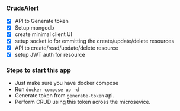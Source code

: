 ### CrudsAlert 

- [x] API to Generate token
- [x] Setup mongodb 
- [x] create minimal client UI
- [x] setup socket.io for emmitting the create/update/delete resources 
- [x] API to create/read/update/delete resource
- [x] setup JWT auth for resource

### Steps to start this app

- Just make sure you have docker compose
- Run ```docker compose up -d ```
- Generate token from ```generate-token``` api.
- Perform CRUD using this token across the microsevice. 